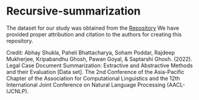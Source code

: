 # Recursive-summarization
The dataset for our study was obtained from the [Repository](https://zenodo.org/records/7152317#.Yz6mJ9JByC0) 
We have provided proper attribution and citation to the authors for creating this repository.


Credit:
Abhay Shukla, Paheli Bhattacharya, Soham Poddar, Rajdeep Mukherjee, Kripabandhu Ghosh, Pawan Goyal, & Saptarshi Ghosh. (2022). Legal Case Document Summarization: Extractive and Abstractive Methods and their Evaluation [Data set]. The 2nd Conference of the Asia-Pacific Chapter of the Association for Computational Linguistics and the 12th International Joint Conference on Natural Language Processing (AACL-IJCNLP).

